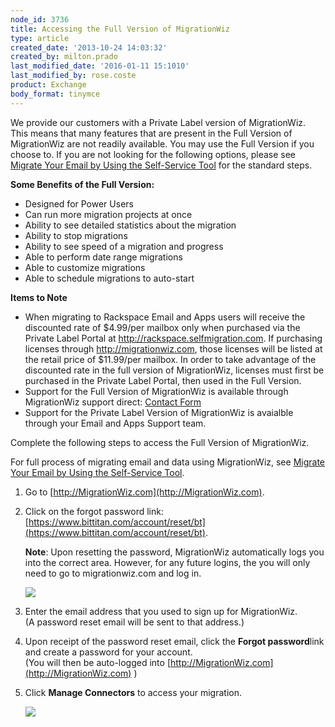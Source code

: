```yaml
---
node_id: 3736
title: Accessing the Full Version of MigrationWiz
type: article
created_date: '2013-10-24 14:03:32'
created_by: milton.prado
last_modified_date: '2016-01-11 15:1010'
last_modified_by: rose.coste
product: Exchange
body_format: tinymce
---
```


We provide our customers with a Private Label version of MigrationWiz.
This means that many features that are present in the Full Version of
MigrationWiz are not readily available. You may use the Full Version if
you choose to. If you are not looking for the following options, please
see [Migrate Your Email by Using the Self-Service
Tool](http://www.rackspace.com/knowledge_center/article/migrate-your-email-by-using-the-self-service-tool)
for the standard steps.

**Some Benefits of the Full Version:**

-   Designed for Power Users
-   Can run more migration projects at once
-   Ability to see detailed statistics about the migration
-   Ability to stop migrations
-   Ability to see speed of a migration and progress
-   Able to perform date range migrations
-   Able to customize migrations
-   Able to schedule migrations to auto-start

**Items to Note**

-   When migrating to Rackspace Email and Apps users will receive the
    discounted rate of \$4.99/per mailbox only when purchased via the
    Private Label Portal at http://rackspace.selfmigration.com.  If
    purchasing licenses through http://migrationwiz.com, those licenses
    will be listed at the retail price of \$11.99/per mailbox.  In order
    to take advantage of the discounted rate in the full version of
    MigrationWiz, licenses must first be purchased in the Private Label
    Portal, then used in the Full Version. 
-   Support for the Full Version of MigrationWiz is available through
    MigrationWiz support direct: [Contact
    Form](https://www.migrationwiz.com/Public/ContactUs.aspx)
-   Support for the Private Label Version of MigrationWiz is avaialble
    through your Email and Apps Support team. 

Complete the following steps to access the Full Version of MigrationWiz.

For full process of migrating email and data using MigrationWiz, see
[Migrate Your Email by Using the Self-Service
Tool](http://www.rackspace.com/knowledge_center/article/migrate-your-email-by-using-the-self-service-tool).

1.  Go to [http://MigrationWiz.com](http://MigrationWiz.com).
2.  Click on the forgot password link:
    [https://www.bittitan.com/account/reset/bt](https://www.bittitan.com/account/reset/bt).

    **Note**: Upon resetting the password, MigrationWiz automatically
    logs you into the correct area. However, for any future logins, the
    you will only need to go to migrationwiz.com and log in.

    ![](/knowledge_center/sites/default/files/field/image/FullMigrationWiz1.png)

3.  Enter the email address that you used to sign up for MigrationWiz.<br>
         (A password reset email will be sent to that address.)
4.  Upon receipt of the password reset email, click the **Forgot
    password**link and create a password for your account.<br>
         (You will then be auto-logged into
    [http://MigrationWiz.com](http://MigrationWiz.com) )
5.  Click **Manage Connectors** to access your migration.

    ![](/knowledge_center/sites/default/files/field/image/FullMigrationWiz2.png)



